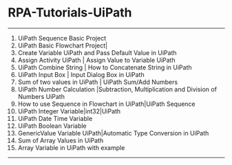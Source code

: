 # RPA-Tutorials-UiPath
-------------------------------------------------------------------------------------------------
1.  UiPath Sequence Basic Project
2.  UiPath Basic Flowchart Project|
3.  Create Variable UiPath and Pass Default Value in UiPath
4.  Assign Activity UiPath | Assign Value to Variable UiPath
5.  UiPath Combine String | How to Concatenate String in UiPath
6.  UiPath Input Box | Input Dialog Box in UiPath
7.  Sum of two values in UiPath | UiPath Sum/Add Numbers
8.  UiPath Number Calculation |Subtraction, Multiplication and Division of Numbers UiPath
9.  How to use Sequence in Flowchart in UiPath|UiPath Sequence
10. UiPath Integer Variable|int32|UiPath
11. UiPath Date Time Variable
12. UiPath Boolean Variable
13. GenericValue Variable UiPath|Automatic Type Conversion in UiPath
14. Sum of Array Values in UiPath
15. Array Variable in UiPath with example
---------------------------------------------------------------------------------------------
